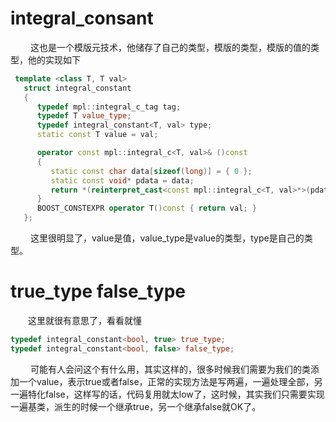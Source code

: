 
# integral_consant 
&emsp;&emsp; 这也是一个模版元技术，他储存了自己的类型，模版的类型，模版的值的类型，他的实现如下
```cpp
 template <class T, T val>
   struct integral_constant
   {
      typedef mpl::integral_c_tag tag;
      typedef T value_type;
      typedef integral_constant<T, val> type;
      static const T value = val;

      operator const mpl::integral_c<T, val>& ()const
      {
         static const char data[sizeof(long)] = { 0 };
         static const void* pdata = data;
         return *(reinterpret_cast<const mpl::integral_c<T, val>*>(pdata));
      }
      BOOST_CONSTEXPR operator T()const { return val; }
   };
```
&emsp;&emsp; 这里很明显了，value是值，value_type是value的类型，type是自己的类型。

# true_type false_type
&emsp;&emsp;这里就很有意思了，看看就懂
```cpp
typedef integral_constant<bool, true> true_type;
typedef integral_constant<bool, false> false_type;
```
&emsp;&emsp; 可能有人会问这个有什么用，其实这样的，很多时候我们需要为我们的类添加一个value，表示true或者false，正常的实现方法是写两遍，一遍处理全部，另一遍特化false，这样写的话，代码复用就太low了，这时候，其实我们只需要实现一遍基类，派生的时候一个继承true，另一个继承false就OK了。
